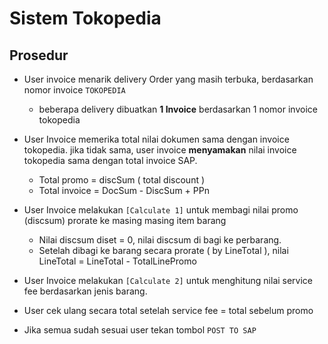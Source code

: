 #  Sistem Tokopedia

## Prosedur


* User invoice menarik delivery Order yang masih terbuka, berdasarkan nomor invoice ```TOKOPEDIA```
    * beberapa delivery dibuatkan **1 Invoice** berdasarkan 1 nomor invoice tokopedia

* User Invoice memerika total nilai dokumen sama dengan invoice tokopedia. jika tidak sama, user invoice **menyamakan** nilai invoice tokopedia sama dengan total invoice SAP.
    * Total promo = discSum ( total discount )
    * Total invoice = DocSum - DiscSum + PPn
* User Invoice melakukan ```[Calculate 1]``` untuk membagi nilai promo (discsum) prorate ke masing masing item barang
    * Nilai discsum diset = 0, nilai discsum di bagi ke perbarang.
    * Setelah dibagi ke barang secara prorate ( by LineTotal ), nilai LineTotal = LineTotal - TotalLinePromo
* User Invoice melakukan ```[Calculate 2]``` untuk menghitung nilai service fee berdasarkan jenis barang.
* User cek ulang secara total setelah service fee = total sebelum promo 
* Jika semua sudah sesuai user tekan tombol ```POST TO SAP```



